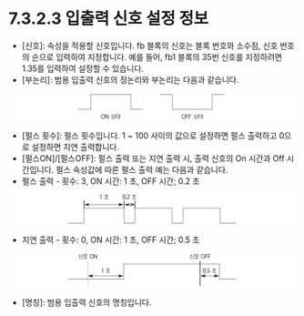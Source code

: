 # 7.3.2.3	입출력 신호 설정 정보

* \[신호\]: 속성을 적용할 신호입니다. fb 블록의 신호는 블록 번호와 소수점, 신호 번호의 순으로 입력하여 지정합니다. 예를 들어, fb1 블록의 35번 신호를 지정하려면 1.35를 입력하여 설정할 수 있습니다.
* \[부논리\]: 범용 입출력 신호의 정논리와 부논리는 다음과 같습니다.

![](../../../.gitbook/assets/image%20%28184%29.png)

* \[펄스 횟수\]: 펄스 횟수입니다. 1 ~ 100 사이의 값으로 설정하면 펄스 출력하고 0으로 설정하면 지연 출력합니다.
* \[펄스ON\]/\[펄스OFF\]: 펄스 출력 또는 지연 출력 시, 출력 신호의 On 시간과 Off 시간입니다. 펄스 속성값에 따른 펄스 출력 예는 다음과 같습니다.
* 펄스 출력 - 횟수: 3, ON 시간: 1 초, OFF 시간; 0.2 초

![](../../../.gitbook/assets/image%20%28186%29.png)



* 지연 출력 - 횟수: 0, ON 시간: 1 초, OFF 시간; 0.5 초



![](../../../.gitbook/assets/image%20%28181%29.png)

* \[명칭\]: 범용 입출력 신호의 명칭입니다.



